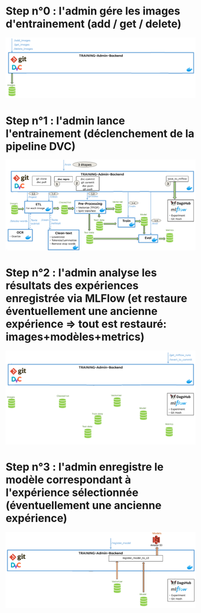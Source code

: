 # Step n°0 : l'admin gére les images d'entrainement (add / get / delete)
![Manage_images](../docs/Admin_train_Overview_Step0_Manage_images.png)

# Step n°1 : l'admin lance l'entrainement (déclenchement de la pipeline DVC)
![Training_pipeline](../docs/Admin_train_Overview_Step1_Training_pipeline.png)

# Step n°2 : l'admin analyse les résultats des expériences enregistrée via MLFlow (et restaure éventuellement une ancienne expérience => tout est restauré: images+modèles+metrics)
![Analyse_and_select_Experiment](../docs/Admin_train_Overview_Step2_Analyse_and_select_Experiment.png)

# Step n°3 : l'admin enregistre le modèle correspondant à l'expérience sélectionnée (éventuellement une ancienne expérience)
![Register_Model](../docs/Admin_train_Overview_Step3_Register_Model.png)